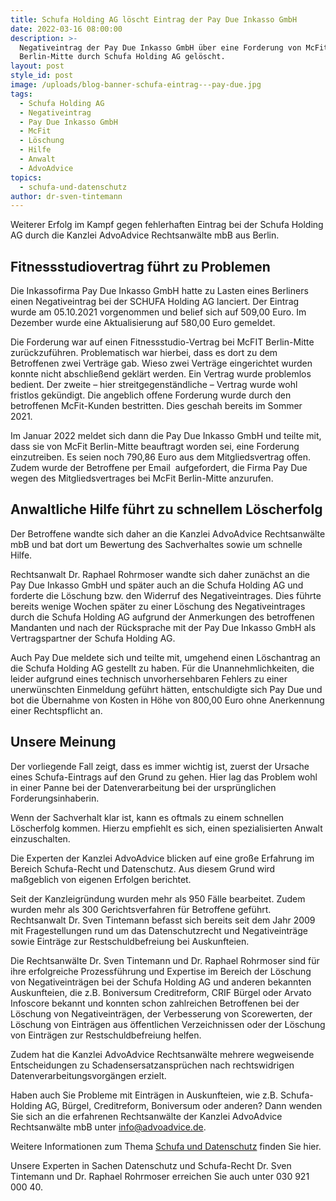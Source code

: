 ```yaml
---
title: Schufa Holding AG löscht Eintrag der Pay Due Inkasso GmbH
date: 2022-03-16 08:00:00
description: >-
  Negativeintrag der Pay Due Inkasso GmbH über eine Forderung von McFit
  Berlin-Mitte durch Schufa Holding AG gelöscht.
layout: post
style_id: post
image: /uploads/blog-banner-schufa-eintrag---pay-due.jpg
tags:
  - Schufa Holding AG
  - Negativeintrag
  - Pay Due Inkasso GmbH
  - McFit
  - Löschung
  - Hilfe
  - Anwalt
  - AdvoAdvice
topics:
  - schufa-und-datenschutz
author: dr-sven-tintemann
---
```

Weiterer Erfolg im Kampf gegen fehlerhaften Eintrag bei der Schufa Holding AG durch die Kanzlei AdvoAdvice Rechtsanwälte mbB aus Berlin.&nbsp;

## Fitnessstudiovertrag führt zu Problemen

Die Inkassofirma Pay Due Inkasso GmbH hatte zu Lasten eines Berliners einen Negativeintrag bei der SCHUFA Holding AG lanciert. Der Eintrag wurde am 05.10.2021 vorgenommen und belief sich auf 509,00 Euro. Im Dezember wurde eine Aktualisierung auf 580,00 Euro gemeldet.

Die Forderung war auf einen Fitnessstudio-Vertrag bei McFIT Berlin-Mitte zurückzuführen. Problematisch war hierbei, dass es dort zu dem Betroffenen zwei Verträge gab. Wieso zwei Verträge eingerichtet wurden konnte nicht abschließend geklärt werden. Ein Vertrag wurde problemlos bedient. Der zweite – hier streitgegenständliche – Vertrag wurde wohl fristlos gekündigt. Die angeblich offene Forderung wurde durch den betroffenen McFit-Kunden bestritten. Dies geschah bereits im Sommer 2021.&nbsp;

Im Januar 2022 meldet sich dann die Pay Due Inkasso GmbH und teilte mit, dass sie von McFit Berlin-Mitte beauftragt worden sei, eine Forderung einzutreiben. Es seien noch 790,86 Euro aus dem Mitgliedsvertrag offen. Zudem wurde der Betroffene per Email&nbsp; aufgefordert, die Firma Pay Due wegen des Mitgliedsvertrages bei McFit Berlin-Mitte anzurufen.&nbsp;

## Anwaltliche Hilfe führt zu schnellem Löscherfolg

Der Betroffene wandte sich daher an die Kanzlei AdvoAdvice Rechtsanwälte mbB und bat dort um Bewertung des Sachverhaltes sowie um schnelle Hilfe.&nbsp;

Rechtsanwalt Dr. Raphael Rohrmoser wandte sich daher zunächst an die Pay Due Inkasso GmbH und später auch an die Schufa Holding AG und forderte die Löschung bzw. den Widerruf des Negativeintrages. Dies führte bereits wenige Wochen später zu einer Löschung des Negativeintrages durch die Schufa Holding AG aufgrund der Anmerkungen des betroffenen Mandanten und nach der Rücksprache mit der Pay Due Inkasso GmbH als Vertragspartner der Schufa Holding AG.&nbsp;

Auch Pay Due meldete sich und teilte mit, umgehend einen Löschantrag an die Schufa Holding AG gestellt zu haben. Für die Unannehmlichkeiten, die leider aufgrund eines technisch unvorhersehbaren Fehlers zu einer unerwünschten Einmeldung geführt hätten, entschuldigte sich Pay Due und bot die Übernahme von Kosten in Höhe von 800,00 Euro ohne Anerkennung einer Rechtspflicht an.&nbsp;

## Unsere Meinung

Der vorliegende Fall zeigt, dass es immer wichtig ist, zuerst der Ursache eines Schufa-Eintrags auf den Grund zu gehen. Hier lag das Problem wohl in einer Panne bei der Datenverarbeitung bei der ursprünglichen Forderungsinhaberin.&nbsp;

Wenn der Sachverhalt klar ist, kann es oftmals zu einem schnellen Löscherfolg kommen. Hierzu empfiehlt es sich, einen spezialisierten Anwalt einzuschalten.&nbsp;

Die Experten der Kanzlei AdvoAdvice blicken auf eine große Erfahrung im Bereich Schufa-Recht und Datenschutz. Aus diesem Grund wird maßgeblich von eigenen Erfolgen berichtet.

Seit der Kanzleigründung wurden mehr als 950 Fälle bearbeitet. Zudem wurden mehr als 300 Gerichtsverfahren für Betroffene geführt. Rechtsanwalt Dr. Sven Tintemann befasst sich bereits seit dem Jahr 2009 mit Fragestellungen rund um das Datenschutzrecht und Negativeinträge sowie Einträge zur Restschuldbefreiung bei Auskunfteien.

Die Rechtsanwälte Dr. Sven Tintemann und Dr. Raphael Rohrmoser sind für ihre erfolgreiche Prozessführung und Expertise im Bereich der Löschung von Negativeinträgen bei der Schufa Holding AG und anderen bekannten Auskunfteien, die z.B. Boniversum Creditreform, CRIF Bürgel oder Arvato Infoscore bekannt und konnten schon zahlreichen Betroffenen bei der Löschung von Negativeinträgen, der Verbesserung von Scorewerten, der Löschung von Einträgen aus öffentlichen Verzeichnissen oder der Löschung von Einträgen zur Restschuldbefreiung helfen.

Zudem hat die Kanzlei AdvoAdvice Rechtsanwälte mehrere wegweisende Entscheidungen zu Schadensersatzansprüchen nach rechtswidrigen Datenverarbeitungsvorgängen erzielt.

Haben auch Sie Probleme mit Einträgen in Auskunfteien, wie z.B. Schufa-Holding AG, Bürgel, Creditreform, Boniversum oder anderen? Dann wenden Sie sich an die erfahrenen Rechtsanwälte der Kanzlei AdvoAdvice Rechtsanwälte mbB unter [info@advoadvice.de](mailto:info@advoadvice.de).

Weitere Informationen zum Thema [Schufa und Datenschutz](/themen/schufa-und-datenschutz/)&nbsp;finden Sie hier.&nbsp;

Unsere Experten in Sachen Datenschutz und Schufa-Recht Dr. Sven Tintemann und Dr. Raphael Rohrmoser erreichen Sie auch unter 030 921 000 40.